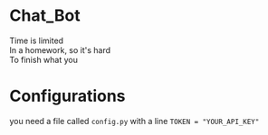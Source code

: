 # Chat_Bot
Time is limited  
In a homework, so it's hard  
To finish what you  

# Configurations
you need a file called `config.py` with a line `TOKEN = "YOUR_API_KEY"`
